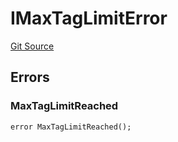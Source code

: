 # IMaxTagLimitError
[Git Source](https://github.com/thrackle-io/tron/blob/e7a29d289e813f2ec0afb244343b31481470bf5f/src/common/IErrors.sol)


## Errors
### MaxTagLimitReached

```solidity
error MaxTagLimitReached();
```

